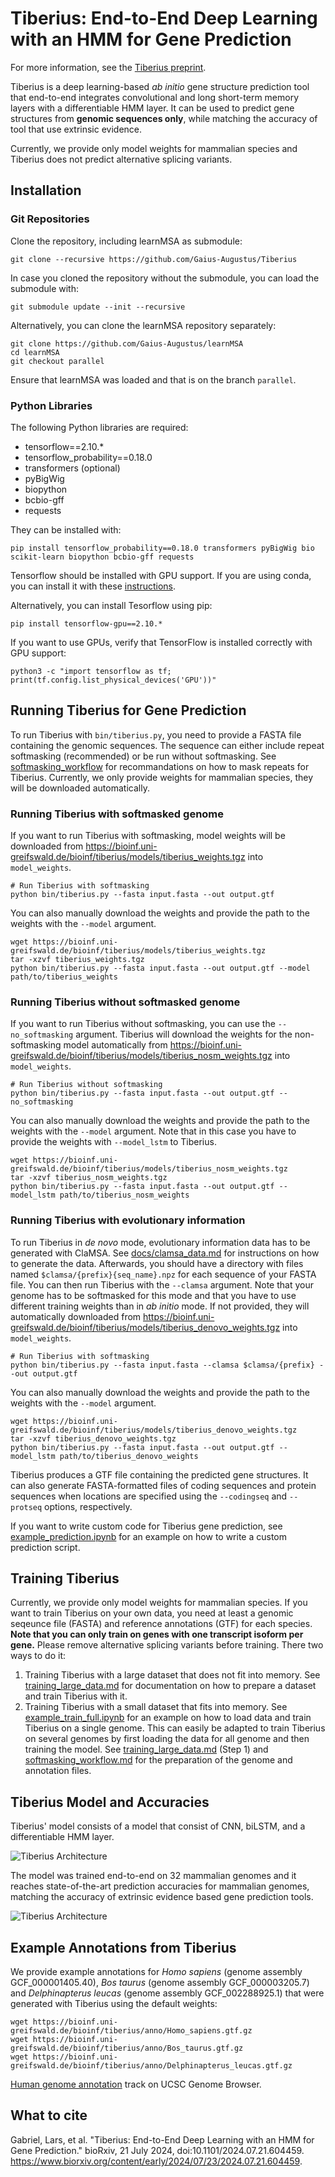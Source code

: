 # Tiberius: End-to-End Deep Learning with an HMM for Gene Prediction

For more information, see the [Tiberius preprint](https://doi.org/10.1101/2024.07.21.604459).


Tiberius is a deep learning-based *ab initio* gene structure prediction tool that end-to-end integrates convolutional
and long short-term memory layers with a differentiable HMM layer. It can be used to predict gene structures from **genomic sequences only**, while matching the accuracy of tool that use extrinsic evidence.

Currently, we provide only model weights for mammalian species and Tiberius does not predict alternative splicing variants. 


## Installation

### Git Repositories

Clone the repository, including learnMSA as submodule:
```
git clone --recursive https://github.com/Gaius-Augustus/Tiberius
```
In case you cloned the repository without the submodule, you can load the submodule with:
```
git submodule update --init --recursive
```
Alternatively, you can clone the learnMSA repository separately:
```shell
git clone https://github.com/Gaius-Augustus/learnMSA
cd learnMSA
git checkout parallel
```
Ensure that learnMSA was loaded and that is on the branch `parallel`.

### Python Libraries

The following Python libraries are required:
- tensorflow==2.10.*
- tensorflow_probability==0.18.0
- transformers (optional)
- pyBigWig
- biopython 
- bcbio-gff
- requests

They can be installed with:
```
pip install tensorflow_probability==0.18.0 transformers pyBigWig bio scikit-learn biopython bcbio-gff requests
```
Tensorflow should be installed with GPU support. If you are using conda, you can install it with these [instructions](docs/install_tensorflow.md).

Alternatively, you can install Tesorflow using pip:
```shell
pip install tensorflow-gpu==2.10.*
```

If you want to use GPUs, verify that TensorFlow is installed correctly with GPU support:
```shell
python3 -c "import tensorflow as tf; print(tf.config.list_physical_devices('GPU'))"
```


## Running Tiberius for Gene Prediction

To run Tiberius with `bin/tiberius.py`, you need to provide a FASTA file containing the genomic sequences. The sequence can either include repeat softmasking (recommended) or be run without softmasking. See [softmasking_workflow](docs/softmasking_workflow.md) for recommandations on how to mask repeats for Tiberius. Currently, we only provide weights for mammalian species, they will be downloaded automatically.

### Running Tiberius with softmasked genome
If you want to run Tiberius with softmasking, model weights will be downloaded from https://bioinf.uni-greifswald.de/bioinf/tiberius/models/tiberius_weights.tgz into `model_weights`.

```shell
# Run Tiberius with softmasking
python bin/tiberius.py --fasta input.fasta --out output.gtf
```

You can also manually download the weights and provide the path to the weights with the `--model` argument.
```shell
wget https://bioinf.uni-greifswald.de/bioinf/tiberius/models/tiberius_weights.tgz
tar -xzvf tiberius_weights.tgz
python bin/tiberius.py --fasta input.fasta --out output.gtf --model path/to/tiberius_weights
```

### Running Tiberius without softmasked genome
If you want to run Tiberius without softmasking, you can use the `--no_softmasking` argument. Tiberius will download the weights for the non-softmasking model automatically from https://bioinf.uni-greifswald.de/bioinf/tiberius/models/tiberius_nosm_weights.tgz into `model_weights`.
```shell
# Run Tiberius without softmasking
python bin/tiberius.py --fasta input.fasta --out output.gtf --no_softmasking
```

You can also manually download the weights and provide the path to the weights with the `--model` argument. Note that in this case you have to provide the weights with `--model_lstm` to Tiberius.

```shell
wget https://bioinf.uni-greifswald.de/bioinf/tiberius/models/tiberius_nosm_weights.tgz
tar -xzvf tiberius_nosm_weights.tgz
python bin/tiberius.py --fasta input.fasta --out output.gtf --model_lstm path/to/tiberius_nosm_weights
```

### Running Tiberius with evolutionary information
To run Tiberius in *de novo* mode, evolutionary information data has to be generated with ClaMSA. See [docs/clamsa_data.md](docs/clamsa_data.md) for instructions on how to generate the data. Afterwards, you should have a directory with files named `$clamsa/{prefix}{seq_name}.npz` for each sequence of your FASTA file. You can then run Tiberius with the `--clamsa` argument. Note that your genome has to be softmasked for this mode and that you have to use different training weights than in *ab initio* mode. If not provided, they will automatically downloaded from https://bioinf.uni-greifswald.de/bioinf/tiberius/models/tiberius_denovo_weights.tgz into `model_weights`.
```shell
# Run Tiberius with softmasking
python bin/tiberius.py --fasta input.fasta --clamsa $clamsa/{prefix} --out output.gtf
```
You can also manually download the weights and provide the path to the weights with the `--model` argument. 

```shell
wget https://bioinf.uni-greifswald.de/bioinf/tiberius/models/tiberius_denovo_weights.tgz
tar -xzvf tiberius_denovo_weights.tgz
python bin/tiberius.py --fasta input.fasta --out output.gtf --model_lstm path/to/tiberius_denovo_weights
```


Tiberius produces a GTF file containing the predicted gene structures. It can also generate FASTA-formatted files of coding sequences and protein sequences when locations are specified using the `--codingseq` and `--protseq` options, respectively.

If you want to write custom code for Tiberius gene prediction, see [example_prediction.ipynb](test_data/Panthera_pardus/example_prediction.ipynb) for an example on how to write a custom prediction script.

## Training Tiberius
Currently, we provide only model weights for mammalian species. If you want to train Tiberius on your own data, you need at least a genomic seqeunce file (FASTA) and reference annotations (GTF) for each species. **Note that you can only train on genes with one transcript isoform per gene.** Please remove alternative splicing variants before training. There two ways to do it:
1. Training Tiberius with a large dataset that does not fit into memory. See [training_large_data.md](docs/training_large_data.md) for documentation on how to prepare a dataset and train Tiberius with it.
2. Training Tiberius with a small dataset that fits into memory. See [example_train_full.ipynb](test_data/Panthera_pardus/example_train_full.ipynb) for an example on how to load data and train Tiberius on a single genome. This can easily be adapted to train Tiberius on several genomes by first loading the data for all genome and then training the model. See [training_large_data.md](docs/training_large_data-md) (Step 1) and [softmasking_workflow.md](docs/softmasking_workflow.md) for the preparation of the genome and annotation files.

## Tiberius Model and Accuracies

Tiberius' model consists of a model that consist of CNN, biLSTM, and a differentiable HMM layer. 
  
![Tiberius Architecture](figures/tiberius_architecture.png)

The model was trained end-to-end on 32 mammalian genomes and it reaches state-of-the-art prediction accuracies for mammalian genomes, matching the accuracy of extrinsic evidence based gene prediction tools.

![Tiberius Architecture](figures/tiberius_acc.png)


## Example Annotations from Tiberius
We provide example annotations for *Homo sapiens* (genome assembly GCF_000001405.40), *Bos taurus* (genome assembly GCF_000003205.7) and *Delphinapterus leucas* (genome assembly GCF_002288925.1) that were generated with Tiberius using the default weights:
```shell
wget https://bioinf.uni-greifswald.de/bioinf/tiberius/anno/Homo_sapiens.gtf.gz
wget https://bioinf.uni-greifswald.de/bioinf/tiberius/anno/Bos_taurus.gtf.gz
wget https://bioinf.uni-greifswald.de/bioinf/tiberius/anno/Delphinapterus_leucas.gtf.gz
```
[Human genome annotation](https://genome.ucsc.edu/s/MaSta/Tiberius_hg38) track on UCSC Genome Browser.

## What to cite
Gabriel, Lars, et al. "Tiberius: End-to-End Deep Learning with an HMM for Gene Prediction." bioRxiv, 21 July 2024, doi:10.1101/2024.07.21.604459. https://www.biorxiv.org/content/early/2024/07/23/2024.07.21.604459.
